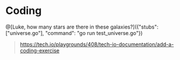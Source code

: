 # Coding 
@[Luke, how many stars are there in these galaxies?]({"stubs": ["universe.go"], "command": "go run test_universe.go"})

> https://tech.io/playgrounds/408/tech-io-documentation/add-a-coding-exercise